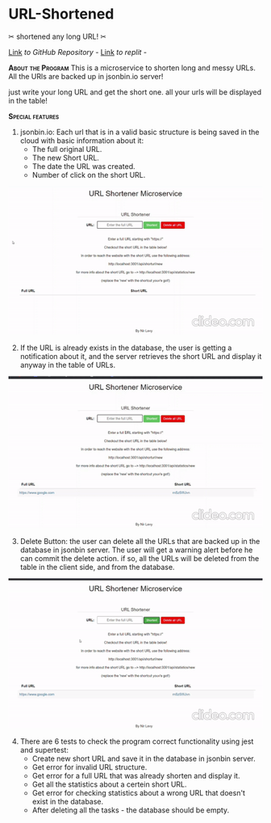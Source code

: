 # URL-Shortened
✂ shortened any long URL! ✂

[Link](https://github.com/nirle97/URL-Shortened/tree/development)
*to GitHub Repository -*
[Link](https://repl.it/@nirle97/URL-Shortened#public/shortUrl/main.js)
*to replit -*

**<span style="font-variant:small-caps;">About the Program</span>**
This is a microservice to shorten long and messy URLs. 
All the URls are backed up in jsonbin.io server!

just write your long URL and get the short one. 
all your urls will be displayed in the table!

**<span style="font-variant:small-caps;">Special features</span>**

1.  jsonbin.io: Each url that is in a valid basic structure is being saved in the cloud
    with basic information about it:
    - The full original URL.
    - The new Short URL.
    - The date the URL was created. 
    - Number of click on the short URL.

![](https://github.com/nirle97/URL-Shortened/blob/development/readme%20media/add-url.gif)

2.  If the URL is already exists in the database, the user is getting a notification about it, 
    and the server retrieves the short URL and display it anyway in the table of URLs.

![](https://github.com/nirle97/URL-Shortened/blob/development/readme%20media/invalid-and-exists.gif)


3.  Delete Button: the user can delete all the URLs that are backed up in the database in jsonbin server. 
    The user will get a warning alert before he can commit the delete action. 
    if so, all the URLs will be deleted from the table in the client side, and from the database.

![](https://github.com/nirle97/URL-Shortened/blob/development/readme%20media/delete-button.gif)

4. There are 6 tests to check the program correct functionality using jest and supertest:
    - Create new short URL and save it in the database in jsonbin server.
    - Get error for invalid URL structure.
    - Get error for a full URL that was already shorten and display it.
    - Get all the statistics about a certein short URL.
    - Get error for checking statistics about a wrong URL that doesn't exist in the database.
    - After deleting all the tasks - the database should be empty.